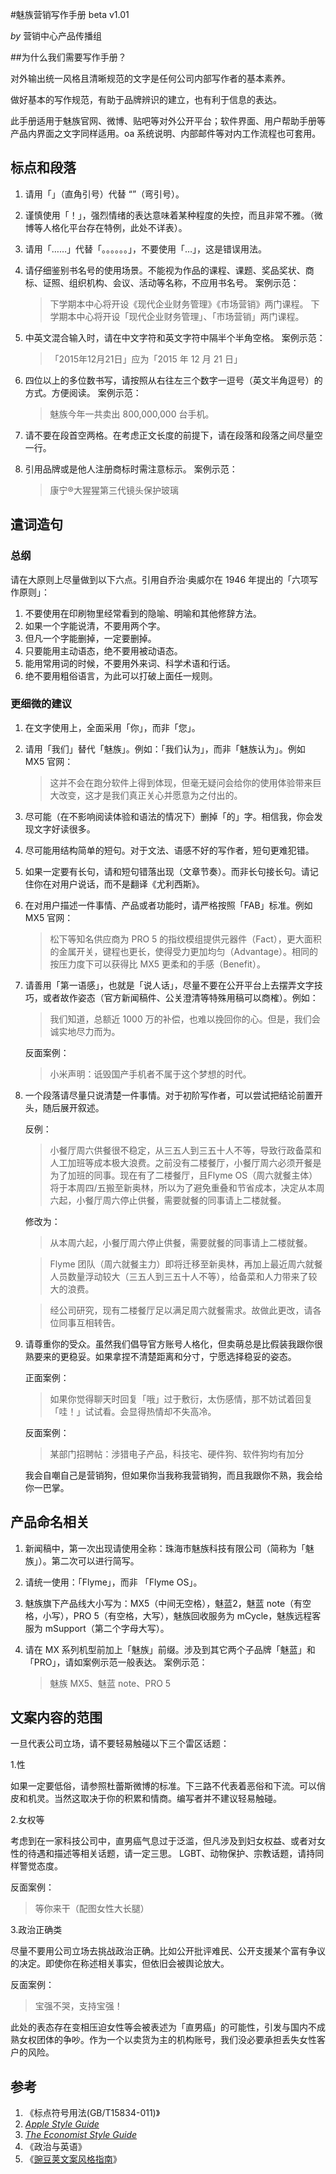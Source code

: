 #魅族营销写作手册 beta v1.01

*by* 营销中心产品传播组 

##为什么我们需要写作手册？

对外输出统一风格且清晰规范的文字是任何公司内部写作者的基本素养。

做好基本的写作规范，有助于品牌辨识的建立，也有利于信息的表达。

此手册适用于魅族官网、微博、贴吧等对外公开平台；软件界面、用户帮助手册等产品内界面之文字同样适用。oa 系统说明、内部邮件等对内工作流程也可套用。

## 标点和段落
1. 请用「」（直角引号）代替 “”（弯引号）。

2. 谨慎使用「！」，强烈情绪的表达意味着某种程度的失控，而且非常不雅。（微博等人格化平台存在特例，此处不详表）。

3. 请用「……」代替「。。。。。。」，不要使用「…」，这是错误用法。

4. 请仔细鉴别书名号的使用场景。不能视为作品的课程、课题、奖品奖状、商标、证照、组织机构、会议、活动等名称，不应用书名号。
	案例示范：
	> 下学期本中心将开设《现代企业财务管理》《市场营销》两门课程。
	> 下学期本中心将开设「现代企业财务管理」、「市场营销」两门课程。
	
5. 中英文混合输入时，请在中文字符和英文字符中隔半个半角空格。
	案例示范：
	> 「2015年12月21日」应为「2015 年 12 月 21 日」
6. 四位以上的多位数书写，请按照从右往左三个数字一逗号（英文半角逗号）的方式。方便阅读。
	案例示范：
	> 魅族今年一共卖出 800,000,000 台手机。
	
7. 请不要在段首空两格。在考虑正文长度的前提下，请在段落和段落之间尽量空一行。

8. 引用品牌或是他人注册商标时需注意标示。
	案例示范：
	> 康宁®大猩猩第三代镜头保护玻璃

## 遣词造句

### 总纲

请在大原则上尽量做到以下六点。引用自乔治·奥威尔在 1946 年提出的「六项写作原则」：

1. 不要使用在印刷物里经常看到的隐喻、明喻和其他修辞方法。
2. 如果一个字能说清，不要用两个字。
3. 但凡一个字能删掉，一定要删掉。
4. 只要能用主动语态，绝不要用被动语态。
5. 能用常用词的时候，不要用外来词、科学术语和行话。
6. 绝不要用粗俗语言，为此可以打破上面任一规则。

### 更细微的建议

1. 在文字使用上，全面采用「你」，而非「您」。

2. 请用「我们」替代「魅族」。例如：「我们认为」，而非「魅族认为」。例如 MX5 官网：

	> 这并不会在跑分软件上得到体现，但毫无疑问会给你的使用体验带来巨大改变，这才是我们真正关心并愿意为之付出的。
	
3. 尽可能（在不影响阅读体验和语法的情况下）删掉「的」字。相信我，你会发现文字好读很多。

4. 尽可能用结构简单的短句。对于文法、语感不好的写作者，短句更难犯错。

5. 如果一定要有长句，请和短句错落出现（文章节奏）。而非长句接长句。请记住你在对用户说话，而不是翻译《尤利西斯》。

6. 在对用户描述一件事情、产品或者功能时，请严格按照「FAB」标准。例如 MX5 官网：

	> 松下等知名供应商为 PRO 5 的指纹模组提供元器件（Fact），更大面积的金属开关，键程也更长，使得受力更加均匀（Advantage）。相同的按压力度下可以获得比 MX5 更柔和的手感（Benefit）。

7. 请善用「第一语感」，也就是「说人话」，尽量不要在公开平台上去摆弄文字技巧，或者故作姿态（官方新闻稿件、公关澄清等特殊用稿可以商榷）。例如：

	> 我们知道，总额近 1000 万的补偿，也难以挽回你的心。但是，我们会诚实地尽力而为。
	
	反面案例：
	> 小米声明：诋毁国产手机者不属于这个梦想的时代。

8. 一个段落请尽量只说清楚一件事情。对于初阶写作者，可以尝试把结论前置开头，随后展开叙述。

	反例：
	> 小餐厅周六供餐很不稳定，从三五人到三五十人不等，导致行政备菜和人工加班等成本极大浪费。之前没有二楼餐厅，小餐厅周六必须开餐是为了加班的同事。现在有了二楼餐厅，且Flyme OS（周六就餐主体）将于本周四/五搬至新奥林，所以为了避免重叠和节省成本，决定从本周六起，小餐厅周六停止供餐，需要就餐的同事请上二楼就餐。
	
	修改为：
	> 从本周六起，小餐厅周六停止供餐，需要就餐的同事请上二楼就餐。
	
	> Flyme 团队（周六就餐主力）即将迁移至新奥林，再加上最近周六就餐人员数量浮动较大（三五人到三五十人不等），给备菜和人力带来了较大的浪费。

	> 经公司研究，现有二楼餐厅足以满足周六就餐需求。故做此更改，请各位同事互相转告。

9. 请尊重你的受众。虽然我们倡导官方账号人格化，但卖萌总是比假装我跟你很熟要来的更稳妥。如果拿捏不清楚距离和分寸，宁愿选择稳妥的姿态。

	正面案例：

	>如果你觉得聊天时回复「哦」过于敷衍，太伤感情，那不妨试着回复「哇！」试试看。会显得热情却不失高冷。

	反面案例：

	 >某部门招聘帖：涉猎电子产品，科技宅、硬件狗、软件狗均有加分

	我会自嘲自己是营销狗，但如果你当我称我营销狗，而且我跟你不熟，我会给你一巴掌。

## 产品命名相关

1. 新闻稿中，第一次出现请使用全称：珠海市魅族科技有限公司（简称为「魅族」）。第二次可以进行简写。

2. 请统一使用：「Flyme」，而非 「Flyme OS」。

3. 魅族旗下产品线大小写为：MX5（中间无空格），魅蓝2，魅蓝 note（有空格，小写），PRO 5（有空格，大写），魅族回收服务为 mCycle，魅族远程客服为 mSupport（第二个字母大写）。

4. 请在 MX 系列机型前加上「魅族」前缀。涉及到其它两个子品牌「魅蓝」和「PRO」，请如案例示范一般表达。
案例示范：

	> 魅族 MX5、魅蓝 note、PRO 5

## 文案内容的范围

一旦代表公司立场，请不要轻易触碰以下三个雷区话题：

1.性

如果一定要低俗，请参照杜蕾斯微博的标准。下三路不代表着恶俗和下流。可以俏皮和机灵。当然这取决于你的积累和情商。编写者并不建议轻易触碰。

2.女权等

考虑到在一家科技公司中，直男癌气息过于泛滥，但凡涉及到妇女权益、或者对女性的待遇和描述等相关话题，请一定三思。 LGBT、动物保护、宗教话题，请持同样警觉态度。

反面案例：

   >等你来干（配图女性大长腿）

3.政治正确类

尽量不要用公司立场去挑战政治正确。比如公开批评难民、公开支援某个富有争议的决定。即使你在称述相关事实，但依旧会被舆论放大。

反面案例：

   >宝强不哭，支持宝强！

此处的表态存在变相压迫女性等会被表述为「直男癌」的可能性，引发与国内不成熟女权团体的争吵。作为一个以卖货为主的机构账号，我们没必要承担丢失女性客户的风险。

## 参考

1. 《标点符号用法(GB/T15834-011)》
2. *[Apple Style Guide](https://help.apple.com/asg/mac/2013/ASG_2013.pdf)*
3. *[The Economist Style Guide](http://www.economist.com/styleguide/introduction)*
4. 《政治与英语》
5. 《[豌豆荚文案风格指南](https://docs.google.com/document/d/1R8lMCPf6zCD5KEA8ekZ5knK77iw9J-vJ6vEopPemqZM/edit#heading=h.wwm9rx-11m0cb)》
